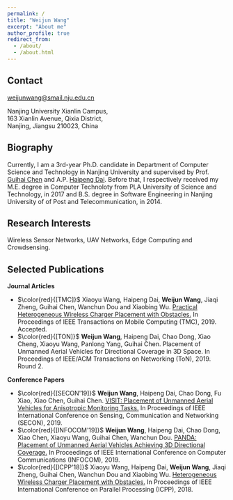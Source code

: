 ```yaml
---
permalink: /
title: "Weijun Wang"
excerpt: "About me"
author_profile: true
redirect_from: 
  - /about/
  - /about.html
---
```


Contact
-----
weijunwang@smail.nju.edu.cn

Nanjing University Xianlin Campus,\
163 Xianlin Avenue, Qixia District,\
Nanjing, Jiangsu 210023, China

Biography
-----
Currently, I am a 3rd-year Ph.D. candidate in Department of Computer Science and Technology in Nanjing University and supervised by Prof. [Guihai Chen](https://cs.nju.edu.cn/gchen/) and A.P. [Haipeng Dai](https://cs.nju.edu.cn/daihp/index.htm). Before that, I respectively received my M.E. degree in Computer Technoloty from PLA University of Science and Technology, in 2017 and B.S. degree in Software Engineering in Nanjing University of of Post and Telecommunication, in 2014.

Research Interests
-----
Wireless Sensor Networks, UAV Networks, Edge Computing and Crowdsensing. 

Selected Publications
-----
**Journal Articles**
  
* $\color{red}{[TMC]}$ Xiaoyu Wang, Haipeng Dai, **Weijun Wang**, Jiaqi Zheng, Guihai Chen, Wanchun Dou and Xiaobing Wu. [Practical Heterogeneous Wireless Charger Placement with Obstacles.](http://weijunalexwang.github.io/files/PHWCPO.pdf) In Proceedings of IEEE Transactions on Mobile Computing (TMC), 2019. Accepted.
* $\color{red}{[TON]}$ **Weijun Wang**, Haipeng Dai, Chao Dong, Xiao Cheng, Xiaoyu Wang, Panlong Yang, Guihai Chen. Placement of Unmanned Aerial Vehicles for Directional Coverage in 3D Space. In Proceedings of IEEE/ACM Transactions on Networking (ToN), 2019. Round 2.

**Conference Papers**

* $\color{red}{[SECON'19]}$ **Weijun Wang**, Haipeng Dai, Chao Dong, Fu Xiao, Xiao Chen, Guihai Chen. [VISIT: Placement of Unmanned Aerial Vehicles for Anisotropic Monitoring Tasks.](http://weijunalexwang.github.io/files/VISIT2019.pdf) In Proceedings of IEEE International Conference on Sensing, Communication and Networking (SECON), 2019.
* $\color{red}{[INFOCOM'19]}$ **Weijun Wang**, Haipeng Dai, Chao Dong, Xiao Chen, Xiaoyu Wang, Guihai Chen, Wanchun Dou. [PANDA: Placement of Unmanned Aerial Vehicles Achieving 3D Directional Coverage.](http://weijunalexwang.github.io/files/08737545.pdf) In Proceedings of IEEE International Conference on Computer Communications (INFOCOM), 2019.
* $\color{red}{[ICPP'18]}$ Xiaoyu Wang, Haipeng Dai, **Weijun Wang**, Jiaqi Zheng, Guihai Chen, Wanchun Dou and Xiaobing Wu. [Heterogeneous Wireless Charger Placement with Obstacles.](http://weijunalexwang.github.io/files/08714083.pdf) In Proceedings of IEEE International Conference on Parallel Processing (ICPP), 2018.

